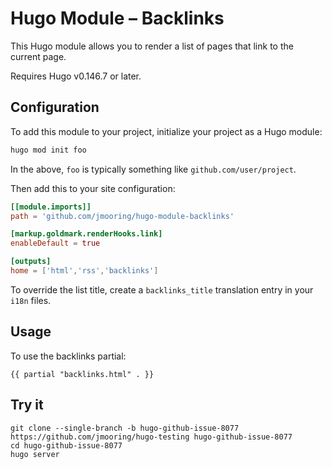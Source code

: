 # Hugo Module &ndash; Backlinks

This Hugo module allows you to render a list of pages that link to the current page.

Requires Hugo v0.146.7 or later.

## Configuration

To add this module to your project, initialize your project as a Hugo module:

```sh
hugo mod init foo
```

In the above, `foo` is typically something like `github.com/user/project`.

Then add this to your site configuration:

```toml
[[module.imports]]
path = 'github.com/jmooring/hugo-module-backlinks'

[markup.goldmark.renderHooks.link]
enableDefault = true

[outputs]
home = ['html','rss','backlinks']
```

To override the list title, create a `backlinks_title` translation entry in your `i18n` files.

## Usage

To use the backlinks partial:

```text
{{ partial "backlinks.html" . }}
```

## Try it

```text
git clone --single-branch -b hugo-github-issue-8077 https://github.com/jmooring/hugo-testing hugo-github-issue-8077
cd hugo-github-issue-8077
hugo server
```

